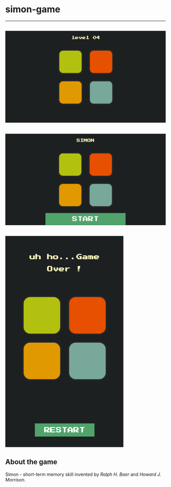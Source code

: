 # simon-game 
--- 
![image desk](./images/1.png)
---
![image desk_](./images/2.png)
---
![image mobile](./images/3.png)
---


## About the game
Simon - short-term memory skill invented by _Ralph H. Baer_ and _Howard J. Morrison_.
